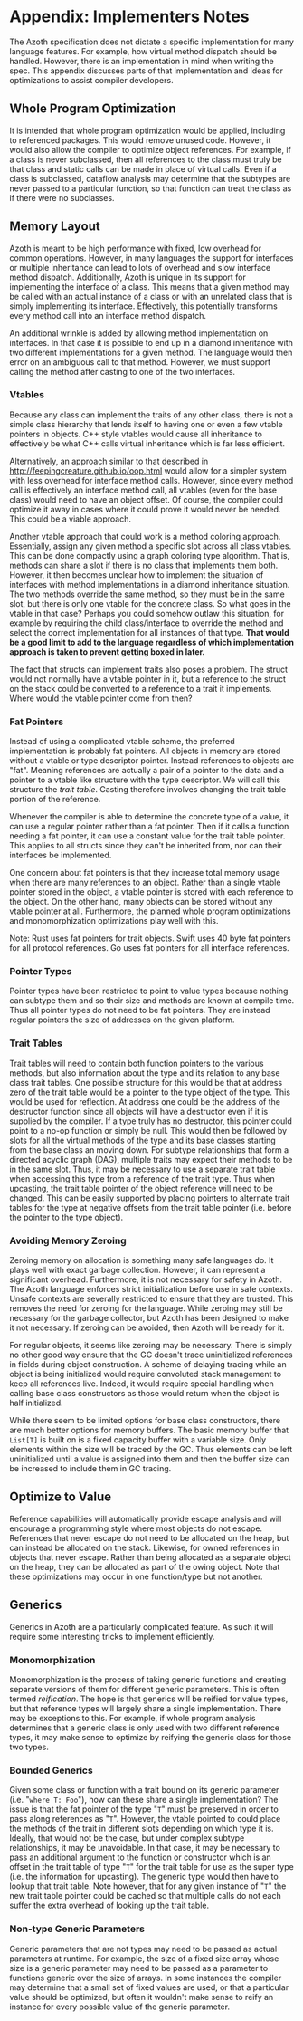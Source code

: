 # Appendix: Implementers Notes

The Azoth specification does not dictate a specific implementation for many language features. For
example, how virtual method dispatch should be handled. However, there is an implementation in mind
when writing the spec. This appendix discusses parts of that implementation and ideas for
optimizations to assist compiler developers.

## Whole Program Optimization

It is intended that whole program optimization would be applied, including to referenced packages.
This would remove unused code. However, it would also allow the compiler to optimize object
references. For example, if a class is never subclassed, then all references to the class must truly
be that class and static calls can be made in place of virtual calls. Even if a class is subclassed,
dataflow analysis may determine that the subtypes are never passed to a particular function, so that
function can treat the class as if there were no subclasses.

## Memory Layout

Azoth is meant to be high performance with fixed, low overhead for common operations. However, in
many languages the support for interfaces or multiple inheritance can lead to lots of overhead and
slow interface method dispatch. Additionally, Azoth is unique in its support for implementing the
interface of a class. This means that a given method may be called with an actual instance of a
class or with an unrelated class that is simply implementing its interface. Effectively, this
potentially transforms every method call into an interface method dispatch.

An additional wrinkle is added by allowing method implementation on interfaces. In that case it is
possible to end up in a diamond inheritance with two different implementations for a given method.
The language would then error on an ambiguous call to that method. However, we must support calling
the method after casting to one of the two interfaces.

### Vtables

Because any class can implement the traits of any other class, there is not a simple class hierarchy
that lends itself to having one or even a few vtable pointers in objects. C++ style vtables would
cause all inheritance to effectively be what C++ calls virtual inheritance which is far less
efficient.

Alternatively, an approach similar to that described in http://feepingcreature.github.io/oop.html
would allow for a simpler system with less overhead for interface method calls. However, since every
method call is effectively an interface method call, all vtables (even for the base class) would
need to have an object offset. Of course, the compiler could optimize it away in cases where it
could prove it would never be needed. This could be a viable approach.

Another vtable approach that could work is a method coloring approach. Essentially, assign any given
method a specific slot across all class vtables. This can be done compactly using a graph coloring
type algorithm. That is, methods can share a slot if there is no class that implements them both.
However, it then becomes unclear how to implement the situation of interfaces with method
implementations in a diamond inheritance situation. The two methods override the same method, so
they must be in the same slot, but there is only one vtable for the concrete class. So what goes in
the vtable in that case? Perhaps you could somehow outlaw this situation, for example by requiring
the child class/interface to override the method and select the correct implementation for all
instances of that type. **That would be a good limit to add to the language regardless of which
implementation approach is taken to prevent getting boxed in later.**

The fact that structs can implement traits also poses a problem. The struct would not normally have
a vtable pointer in it, but a reference to the struct on the stack could be converted to a reference
to a trait it implements. Where would the vtable pointer come from then?

### Fat Pointers

Instead of using a complicated vtable scheme, the preferred implementation is probably fat pointers.
All objects in memory are stored without a vtable or type descriptor pointer. Instead references to
objects are "fat". Meaning references are actually a pair of a pointer to the data and a pointer to
a vtable like structure with the type descriptor. We will call this structure the *trait table*.
Casting therefore involves changing the trait table portion of the reference.

Whenever the compiler is able to determine the concrete type of a value, it can use a regular
pointer rather than a fat pointer. Then if it calls a function needing a fat pointer, it can use a
constant value for the trait table pointer. This applies to all structs since they can't be
inherited from, nor can their interfaces be implemented.

One concern about fat pointers is that they increase total memory usage when there are many
references to an object. Rather than a single vtable pointer stored in the object, a vtable pointer
is stored with each reference to the object. On the other hand, many objects can be stored without
any vtable pointer at all. Furthermore, the planned whole program optimizations and monomorphization
optimizations play well with this.

Note: Rust uses fat pointers for trait objects. Swift uses 40 byte fat pointers for all protocol
references. Go uses fat pointers for all interface references.

### Pointer Types

Pointer types have been restricted to point to value types because nothing can subtype them and so
their size and methods are known at compile time. Thus all pointer types do not need to be fat
pointers. They are instead regular pointers the size of addresses on the given platform.

### Trait Tables

Trait tables will need to contain both function pointers to the various methods, but also
information about the type and its relation to any base class trait tables. One possible structure
for this would be that at address zero of the trait table would be a pointer to the type object of
the type. This would be used for reflection. At address one could be the address of the destructor
function since all objects will have a destructor even if it is supplied by the compiler. If a type
truly has no destructor, this pointer could point to a no-op function or simply be null. This would
then be followed by slots for all the virtual methods of the type and its base classes starting from
the base class an moving down. For subtype relationships that form a directed acyclic graph (DAG),
multiple traits may expect their methods to be in the same slot. Thus, it may be necessary to use a
separate trait table when accessing this type from a reference of the trait type. Thus when
upcasting, the trait table pointer of the object reference will need to be changed. This can be
easily supported by placing pointers to alternate trait tables for the type at negative offsets from
the trait table pointer (i.e. before the pointer to the type object).

### Avoiding Memory Zeroing

Zeroing memory on allocation is something many safe languages do. It plays well with exact garbage
collection. However, it can represent a significant overhead. Furthermore, it is not necessary for
safety in Azoth. The Azoth language enforces strict initialization before use in safe contexts.
Unsafe contexts are severally restricted to ensure that they are trusted. This removes the need for
zeroing for the language. While zeroing may still be necessary for the garbage collector, but Azoth
has been designed to make it not necessary. If zeroing can be avoided, then Azoth will be ready for
it.

For regular objects, it seems like zeroing may be necessary. There is simply no other good way
ensure that the GC doesn't trace uninitialized references in fields during object construction. A
scheme of delaying tracing while an object is being initialized would require convoluted stack
management to keep all references live. Indeed, it would require special handling when calling base
class constructors as those would return when the object is half initialized.

While there seem to be limited options for base class constructors, there are much better options
for memory buffers. The basic memory buffer that `List[T]` is built on is a fixed capacity buffer
with a variable size. Only elements within the size will be traced by the GC. Thus elements can be
left uninitialized until a value is assigned into them and then the buffer size can be increased to
include them in GC tracing.

## Optimize to Value

Reference capabilities will automatically provide escape analysis and will encourage a programming
style where most objects do not escape. References that never escape do not need to be allocated on
the heap, but can instead be allocated on the stack. Likewise, for owned references in objects that
never escape. Rather than being allocated as a separate object on the heap, they can be allocated as
part of the owing object. Note that these optimizations may occur in one function/type but not
another.

## Generics

Generics in Azoth are a particularly complicated feature. As such it will require some interesting
tricks to implement efficiently.

### Monomorphization

Monomorphization is the process of taking generic functions and creating separate versions of them
for different generic parameters. This is often termed *reification*. The hope is that generics will
be reified for value types, but that reference types will largely share a single implementation.
There may be exceptions to this. For example, if whole program analysis determines that a generic
class is only used with two different reference types, it may make sense to optimize by reifying the
generic class for those two types.

### Bounded Generics

Given some class or function with a trait bound on its generic parameter (i.e. "`where T: Foo`"),
how can these share a single implementation? The issue is that the fat pointer of the type "`T`"
must be preserved in order to pass along references as "`T`". However, the vtable pointed to could
place the methods of the trait in different slots depending on which type it is. Ideally, that would
not be the case, but under complex subtype relationships, it may be unavoidable. In that case, it
may be necessary to pass an additional argument to the function or constructor which is an offset in
the trait table of type "`T`" for the trait table for use as the super type (i.e. the information
for upcasting). The generic type would then have to lookup that trait table. Note however, that for
any given instance of "`T`" the new trait table pointer could be cached so that multiple calls do
not each suffer the extra overhead of looking up the trait table.

### Non-type Generic Parameters

Generic parameters that are not types may need to be passed as actual parameters at runtime. For
example, the size of a fixed size array whose size is a generic parameter may need to be passed as a
parameter to functions generic over the size of arrays. In some instances the compiler may determine
that a small set of fixed values are used, or that a particular value should be optimized, but often
it wouldn't make sense to reify an instance for every possible value of the generic parameter.
